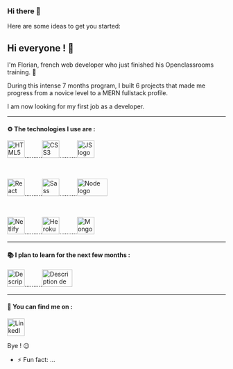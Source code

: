 ### Hi there 👋



Here are some ideas to get you started:

## Hi everyone ! 👋

I'm Florian, french web developer who just finished his Openclassrooms training. 🥳

During this intense 7 months program, I built 6 projects that made me progress from a novice level to a MERN fullstack profile.

I am now looking for my first job as a developer.

__________________________________________________________________________________________________________________________

#### ⚙️ The technologies I use are :

<img src="https://upload.wikimedia.org/wikipedia/commons/thumb/6/61/HTML5_logo_and_wordmark.svg/800px-HTML5_logo_and_wordmark.svg.png" width= "40" height= "40" alt="HTML5 logo" title="HTML5"/>..........<img src="https://upload.wikimedia.org/wikipedia/commons/thumb/d/d5/CSS3_logo_and_wordmark.svg/langfr-800px-CSS3_logo_and_wordmark.svg.png" width= "40" height= "40" alt="CSS3 logo" title="CSS3"/>..........<img src="https://upload.wikimedia.org/wikipedia/commons/thumb/9/99/Unofficial_JavaScript_logo_2.svg/800px-Unofficial_JavaScript_logo_2.svg.png" width= "40" height= "40" alt="JS logo" title="JavaScript"/>

<br>

<img src="https://upload.wikimedia.org/wikipedia/commons/thumb/a/a7/React-icon.svg/langfr-1024px-React-icon.svg.png" width= "40" height= "40" alt="React logo" title="React"/>..........<img src="https://upload.wikimedia.org/wikipedia/commons/thumb/9/96/Sass_Logo_Color.svg/1280px-Sass_Logo_Color.svg.png" width= "40" height= "40" alt="Sass logo" title="SCSS"/>..........<img src="https://allvectorlogo.com/img/2016/05/node-js-logo.png" width= "70" height= "40" alt="Node logo" title="Node"/>

<br>

<img src="https://blog.schawe.me/img/netlify.png" width= "40" height= "40" alt="Netlify logo" title="Netlify"/>..........<img src="https://dab1nmslvvntp.cloudfront.net/wp-content/uploads/2016/04/1461122387heroku-logo.jpg" width= "40" height= "40" alt="Heroku logo" title="Heroku"/>..........<img src="https://mpng.subpng.com/20190401/zsf/kisspng-mongodb-document-oriented-database-nosql-openshift-web-app-development-servcie-in-dehradun-5ca1b8cb8a0f32.3708278115541024755655.jpg" width= "40" height= "40" alt="MongoDB logo" title="MongoDB"/>

__________________________________________________________________________________________________________________________

#### 📚 I plan to learn for the next few months :

<img src="https://upload.wikimedia.org/wikipedia/commons/3/30/Redux_Logo.png" width= "40" height= "40" alt="Description du logo Redux" title="Redux"/>..........<img src="https://www.vhv.rs/dpng/d/256-2563210_sql-programming-language-logo-hd-png-download.png" width= "70" height= "40" alt="Description de l&#39;image SQL logo.svg." title="SQL"/>

__________________________________________________________________________________________________________________________

#### 🔎 You can find me on :

<a href="https://www.linkedin.com/in/fgasparine"><img src="https://www.effa.nl/wp-content/uploads/2018/01/linkedin-logo-1024x1024.png" alt="LinkedIn logo" width= "40" height= "40" title="LinkedIn" /></a>

Bye ! 😉

- ⚡ Fun fact: ...

